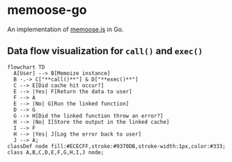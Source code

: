 # memoose-go
An implementation of [memoose.js](https://github.com/anuragdalia/memoose-js) in Go.

## Data flow visualization for `call()` and `exec()`
```mermaid
flowchart TD
  A[User] --> B[Memoize instance]
  B -.-> C["**call()**"] & D["**exec()**"]
  C --> E[Did cache hit occur?]
  E --> |Yes| F[Return the data to user]
  F --> A
  E --> |No| G[Run the linked function]
  D --> G
  G --> H[Did the linked function throw an error?]
  H --> |No| I[Store the output in the linked cache]
  I --> F
  H --> |Yes| J[Log the error back to user]
  J --> A;
classDef node fill:#ECECFF,stroke:#9370DB,stroke-width:1px,color:#333;
class A,B,C,D,E,F,G,H,I,J node;
```
